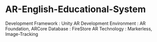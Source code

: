 # AR-English-Educational-System
Development Framework : Unity
AR Development Environment : AR Foundation, ARCore
Database : FireStore
AR Technology : Markerless, Image-Tracking

